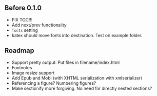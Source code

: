 ## Before 0.1.0

- FIX TOC!!!
- Add next/prev functionality
- `fonts` setting
- katex should move fonts into destination. Test on example folder.

## Roadmap

- Support pretty output: Put files in filename/index.html
- Footnotes
- Image resize support
- Add Epub and Mobi (with XHTML serialization with xmlserializer)
- Referencing a figure? Numbering figures?
- Make sectionify more forgiving: No need for directly nested sections?
